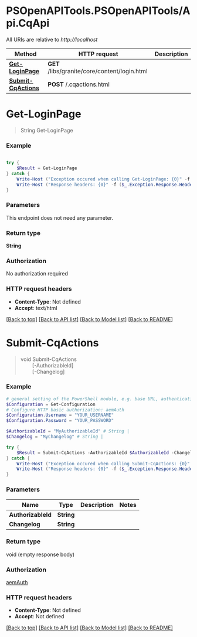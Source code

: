 # PSOpenAPITools.PSOpenAPITools/Api.CqApi

All URIs are relative to *http://localhost*

Method | HTTP request | Description
------------- | ------------- | -------------
[**Get-LoginPage**](CqApi.md#Get-LoginPage) | **GET** /libs/granite/core/content/login.html | 
[**Submit-CqActions**](CqApi.md#Submit-CqActions) | **POST** /.cqactions.html | 


<a name="Get-LoginPage"></a>
# **Get-LoginPage**
> String Get-LoginPage<br>



### Example
```powershell

try {
    $Result = Get-LoginPage
} catch {
    Write-Host ("Exception occured when calling Get-LoginPage: {0}" -f ($_.ErrorDetails | ConvertFrom-Json))
    Write-Host ("Response headers: {0}" -f ($_.Exception.Response.Headers | ConvertTo-Json))
}
```

### Parameters
This endpoint does not need any parameter.

### Return type

**String**

### Authorization

No authorization required

### HTTP request headers

 - **Content-Type**: Not defined
 - **Accept**: text/html

[[Back to top]](#) [[Back to API list]](../README.md#documentation-for-api-endpoints) [[Back to Model list]](../README.md#documentation-for-models) [[Back to README]](../README.md)

<a name="Submit-CqActions"></a>
# **Submit-CqActions**
> void Submit-CqActions<br>
> &nbsp;&nbsp;&nbsp;&nbsp;&nbsp;&nbsp;&nbsp;&nbsp;[-AuthorizableId] <String><br>
> &nbsp;&nbsp;&nbsp;&nbsp;&nbsp;&nbsp;&nbsp;&nbsp;[-Changelog] <String><br>



### Example
```powershell
# general setting of the PowerShell module, e.g. base URL, authentication, etc
$Configuration = Get-Configuration
# Configure HTTP basic authorization: aemAuth
$Configuration.Username = "YOUR_USERNAME"
$Configuration.Password = "YOUR_PASSWORD"

$AuthorizableId = "MyAuthorizableId" # String | 
$Changelog = "MyChangelog" # String | 

try {
    $Result = Submit-CqActions -AuthorizableId $AuthorizableId -Changelog $Changelog
} catch {
    Write-Host ("Exception occured when calling Submit-CqActions: {0}" -f ($_.ErrorDetails | ConvertFrom-Json))
    Write-Host ("Response headers: {0}" -f ($_.Exception.Response.Headers | ConvertTo-Json))
}
```

### Parameters

Name | Type | Description  | Notes
------------- | ------------- | ------------- | -------------
 **AuthorizableId** | **String**|  | 
 **Changelog** | **String**|  | 

### Return type

void (empty response body)

### Authorization

[aemAuth](../README.md#aemAuth)

### HTTP request headers

 - **Content-Type**: Not defined
 - **Accept**: Not defined

[[Back to top]](#) [[Back to API list]](../README.md#documentation-for-api-endpoints) [[Back to Model list]](../README.md#documentation-for-models) [[Back to README]](../README.md)

